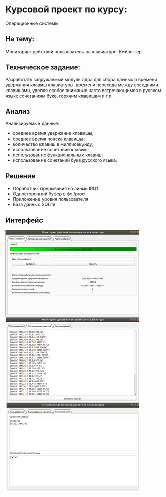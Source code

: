 # Курсовой проект по курсу:

Операционные системы

## На тему:

Мониторинг действий пользователя на клавиатуре. Кейлоггер.

## Техническое задание:

Разработать загружаемый модуль ядра для сбора данных о времени удержания клавиш клавиатуры, времени перехода между соседними клавишами, уделяя особое внимание часто встречающимся в русском языке сочетаниям букв, горячим клавишам и т.п.

## Анализ

Анализируемые данные:

 * среднее время удержание клавишы;
 * среднее время поиска клавишы;
 * количество клавиш в миллисекунду;
 * использование сочетаний клавиш;
 * использование функциональных клавиш;
 * использование сочетаний букв русского языка.
 
## Решение

* Обработчик прерывания на линии IRQ1
* Односторонний буфер в фс /proc
* Приложение уровня пользователя
* База данных SQLite
 
## Интерфейс

![interface](interface.png)